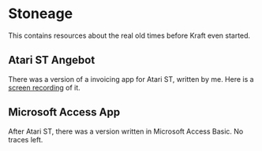 # Stoneage

This contains resources about the real old times before Kraft even started.

## Atari ST Angebot

There was a version of a invoicing app for Atari ST, written by me. Here is a [screen recording](https://youtu.be/R6O41A5yOHw?si=IK89jZ7qeE7gTDXU) of it.

## Microsoft Access App

After Atari ST, there was a version written in Microsoft Access Basic. No traces left.


